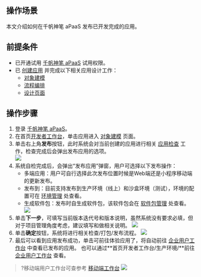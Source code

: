 ## 操作场景

本文介绍如何在千帆神笔 aPaaS 发布已开发完成的应用。

## 前提条件

- 已开通试用 [千帆神笔 aPaaS](https://cloud.tencent.com/login?&s_url=https://apaas.cloud.tencent.com/sign/cloud) 试用权限。
- 已 [创建应用](https://cloud.tencent.com/document/product/1365/51314) 并完成以下相关应用设计工作：
  - [对象建模](https://cloud.tencent.com/document/product/1365/59124)
  - [流程编排](https://cloud.tencent.com/document/product/1365/51322)
  - [设计页面](https://cloud.tencent.com/document/product/1365/59125)

## 操作步骤

1. 登录 [千帆神笔 aPaaS](https://apaas.cloud.tencent.com/backend)。  
2. 在首页[开发者工作台](https://cloud.tencent.com/document/product/1365/67923)，单击应用进入 [对象建模](https://cloud.tencent.com/document/product/1365/59124) 页面。  
3. 单击右上角**发布**按钮，此时系统会对当前创建的应用进行相关 [应用检查](https://cloud.tencent.com/document/product/1365/68032) 工作，检查完成后会弹出发布应用的选项。  
![](https://qcloudimg.tencent-cloud.cn/raw/8a1d6c96312e24f1a835278b7492f063.png)  
4. 系统自检完成后，会弹出“发布应用”弹窗，用户可选择以下发布操作：  
	- 多端应用：用户可自行选择此次发布位置时候是Web端还是小程序移动端的更新发布。
	- 发布到：目前支持发布到生产环境（线上）和沙盒环境（测试），环境的配置可在 [环境管理](https://cloud.tencent.com/document/product/1365/68036) 处查看。
	- 生成软件包：发布时自生成软件包，该软件包会在 [软件包管理](https://cloud.tencent.com/document/product/1365/68037) 处查看。    
  ![](https://qcloudimg.tencent-cloud.cn/raw/508c46ee39d7f93de10ddaa90a664e28.png)  
5. 单击**下一步**，可填写当前版本迭代号和版本说明，虽然系统没有要求必填，但对于项目管理角度考虑，建议填写和做相关说明。 
   ![](https://qcloudimg.tencent-cloud.cn/raw/79863da1442f1f8729be724e17d90925.png)  
6. 单击**确定**按钮，系统将进行相关检查/打包/发布流程。
   ![](https://qcloudimg.tencent-cloud.cn/raw/8efe16c540b11274c809cdcf49f672a0.png)  
7. 最后可以看到应用发布成功，单击可前往体验应用了，将自动前往 [企业用户工作台](https://cloud.tencent.com/document/product/1365/67912) 中查看已发布的应用。
也可以通过**首页开发者工作台/生产环境/**前往 [企业用户工作台](https://cloud.tencent.com/document/product/1365/67912) 查看。
>?移动端用户工作台可查参考 [移动端工作台](https://cloud.tencent.com/document/product/1365/67913)
   ![](https://qcloudimg.tencent-cloud.cn/raw/97d644645f1b8237dfb35e91ebc3ca65.png)